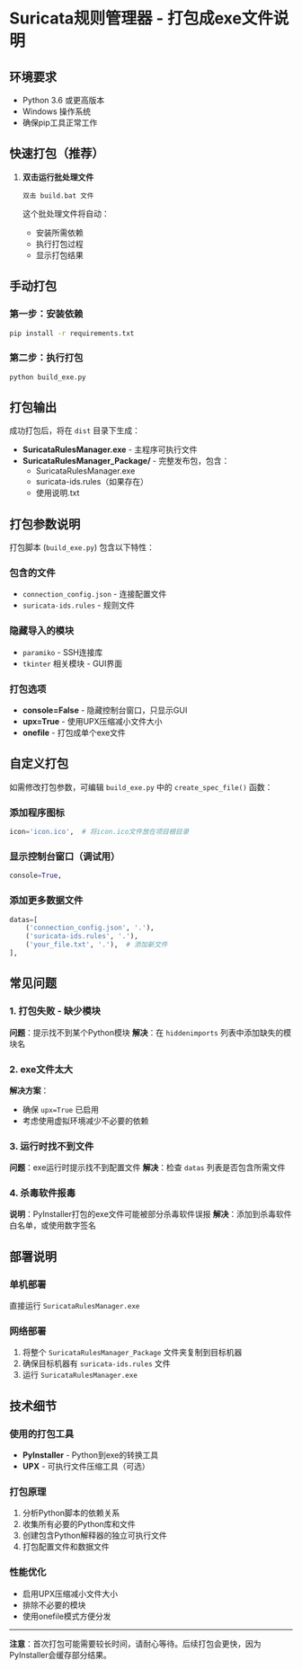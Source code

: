 # Suricata规则管理器 - 打包成exe文件说明

## 环境要求

- Python 3.6 或更高版本
- Windows 操作系统
- 确保pip工具正常工作

## 快速打包（推荐）

1. **双击运行批处理文件**
   ```
   双击 build.bat 文件
   ```
   
   这个批处理文件将自动：
   - 安装所需依赖
   - 执行打包过程
   - 显示打包结果

## 手动打包

### 第一步：安装依赖

```bash
pip install -r requirements.txt
```

### 第二步：执行打包

```bash
python build_exe.py
```

## 打包输出

成功打包后，将在 `dist` 目录下生成：

- **SuricataRulesManager.exe** - 主程序可执行文件
- **SuricataRulesManager_Package/** - 完整发布包，包含：
  - SuricataRulesManager.exe
  - suricata-ids.rules（如果存在）
  - 使用说明.txt

## 打包参数说明

打包脚本 (`build_exe.py`) 包含以下特性：

### 包含的文件
- `connection_config.json` - 连接配置文件
- `suricata-ids.rules` - 规则文件

### 隐藏导入的模块
- `paramiko` - SSH连接库
- `tkinter` 相关模块 - GUI界面

### 打包选项
- **console=False** - 隐藏控制台窗口，只显示GUI
- **upx=True** - 使用UPX压缩减小文件大小
- **onefile** - 打包成单个exe文件

## 自定义打包

如需修改打包参数，可编辑 `build_exe.py` 中的 `create_spec_file()` 函数：

### 添加程序图标
```python
icon='icon.ico',  # 将icon.ico文件放在项目根目录
```

### 显示控制台窗口（调试用）
```python
console=True,
```

### 添加更多数据文件
```python
datas=[
    ('connection_config.json', '.'),
    ('suricata-ids.rules', '.'),
    ('your_file.txt', '.'),  # 添加新文件
],
```

## 常见问题

### 1. 打包失败 - 缺少模块
**问题**：提示找不到某个Python模块
**解决**：在 `hiddenimports` 列表中添加缺失的模块名

### 2. exe文件太大
**解决方案**：
- 确保 `upx=True` 已启用
- 考虑使用虚拟环境减少不必要的依赖

### 3. 运行时找不到文件
**问题**：exe运行时提示找不到配置文件
**解决**：检查 `datas` 列表是否包含所需文件

### 4. 杀毒软件报毒
**说明**：PyInstaller打包的exe文件可能被部分杀毒软件误报
**解决**：添加到杀毒软件白名单，或使用数字签名

## 部署说明

### 单机部署
直接运行 `SuricataRulesManager.exe`

### 网络部署
1. 将整个 `SuricataRulesManager_Package` 文件夹复制到目标机器
2. 确保目标机器有 `suricata-ids.rules` 文件
3. 运行 `SuricataRulesManager.exe`

## 技术细节

### 使用的打包工具
- **PyInstaller** - Python到exe的转换工具
- **UPX** - 可执行文件压缩工具（可选）

### 打包原理
1. 分析Python脚本的依赖关系
2. 收集所有必要的Python库和文件
3. 创建包含Python解释器的独立可执行文件
4. 打包配置文件和数据文件

### 性能优化
- 启用UPX压缩减小文件大小
- 排除不必要的模块
- 使用onefile模式方便分发

---

**注意**：首次打包可能需要较长时间，请耐心等待。后续打包会更快，因为PyInstaller会缓存部分结果。



